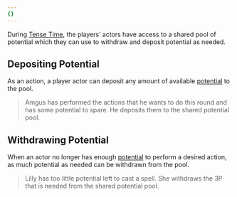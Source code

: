 ```yaml
---
{}
---
```

   
During [Tense Time](../Game%20Modes/Tense%20Time.md), the players’ actors have access to a shared pool of potential which they can use to withdraw and deposit potential as needed.    
   
## Depositing Potential   
As an action, a player actor can deposit any amount of available [potential](../Rolling%20Dice/Potential.md) to the pool.   
   
> Amgus has performed the actions that he wants to do this round and has some potential to spare. He deposits them to the shared potential pool.   
   
## Withdrawing Potential   
When an actor no longer has enough [potential](../Rolling%20Dice/Potential.md) to perform a desired action, as much potential as needed can be withdrawn from the pool.   
   
> Lilly has too little potential left to cast a spell. She withdraws the 3P that is needed from the shared potential pool.